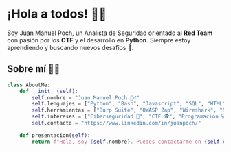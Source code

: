 # ¡Hola a todos! 👋🏻

Soy Juan Manuel Poch, un Analista de Seguridad orientado al **Red Team** con pasión por los **CTF** y el desarrollo en **Python**. Siempre estoy aprendiendo y buscando nuevos desafíos 🚀.

## Sobre mí 👨‍💻

```python
class AboutMe:
    def __init__(self):
        self.nombre = "Juan Manuel Poch 🙋‍♂️"
        self.lenguajes = ["Python", "Bash", "Javascript", "SQL", "HTML", "CSS"]
        self.herramientas = ["Burp Suite", "OWASP Zap", "Wireshark", "Nmap", "Metasploit"]
        self.intereses = ["Ciberseguridad 🔐", "CTF 🕵️", "Programación 💻", "Automatización con Python ⚙️"]
        self.contacto = "https://www.linkedin.com/in/juanpoch/"

    def presentacion(self):
        return f"Hola, soy {self.nombre}. Puedes contactarme en {self.contacto}."
